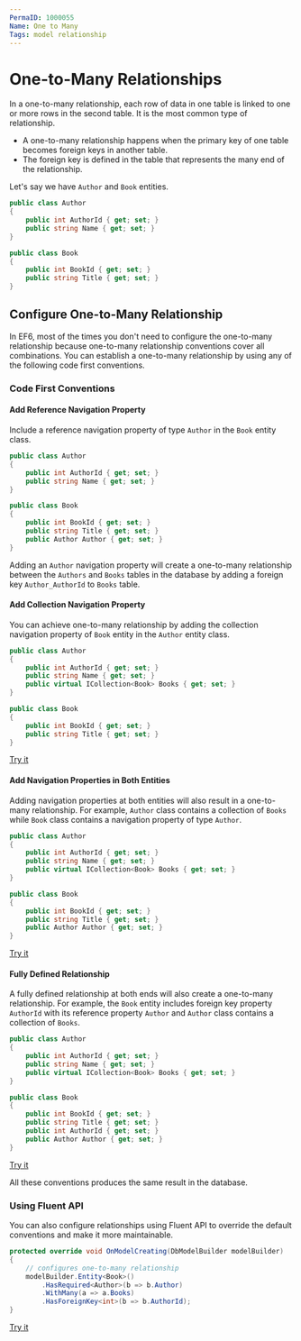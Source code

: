 ```yaml
---
PermaID: 1000055
Name: One to Many
Tags: model relationship
---
```


# One-to-Many Relationships

In a one-to-many relationship, each row of data in one table is linked to one or more rows in the second table. It is the most common type of relationship.

 - A one-to-many relationship happens when the primary key of one table becomes foreign keys in another table.
 - The foreign key is defined in the table that represents the many end of the relationship.

Let's say we have `Author` and `Book` entities.

```csharp
public class Author
{
    public int AuthorId { get; set; }
    public string Name { get; set; }
}

public class Book
{
    public int BookId { get; set; }
    public string Title { get; set; }
}
```

## Configure One-to-Many Relationship

In EF6, most of the times you don't need to configure the one-to-many relationship because one-to-many relationship conventions cover all combinations. You can establish a one-to-many relationship by using any of the following code first conventions.

### Code First Conventions

#### Add Reference Navigation Property

Include a reference navigation property of type `Author` in the `Book` entity class.

```csharp
public class Author
{
    public int AuthorId { get; set; }
    public string Name { get; set; }
}

public class Book
{
    public int BookId { get; set; }
    public string Title { get; set; }
    public Author Author { get; set; }
}
```

Adding an `Author` navigation property will create a one-to-many relationship between the `Authors` and `Books` tables in the database by adding a foreign key `Author_AuthorId` to `Books` table.

#### Add Collection Navigation Property

You can achieve one-to-many relationship by adding the collection navigation property of `Book` entity in the `Author` entity class.

```csharp
public class Author
{
    public int AuthorId { get; set; }
    public string Name { get; set; }
    public virtual ICollection<Book> Books { get; set; }
}

public class Book
{
    public int BookId { get; set; }
    public string Title { get; set; }
}
```

[Try it](https://dotnetfiddle.net/MPx1yh)

#### Add Navigation Properties in Both Entities

Adding navigation properties at both entities will also result in a one-to-many relationship. For example, `Author` class contains a collection of `Books` while `Book` class contains a navigation property of type `Author`.

```csharp
public class Author
{
    public int AuthorId { get; set; }
    public string Name { get; set; }
    public virtual ICollection<Book> Books { get; set; }
}

public class Book
{
    public int BookId { get; set; }
    public string Title { get; set; }
    public Author Author { get; set; }
}
```
[Try it](https://dotnetfiddle.net/DrES9C)

#### Fully Defined Relationship

A fully defined relationship at both ends will also create a one-to-many relationship. For example, the `Book` entity includes foreign key property `AuthorId` with its reference property `Author` and `Author` class contains a collection of `Books`.

```csharp
public class Author
{
    public int AuthorId { get; set; }
    public string Name { get; set; }
    public virtual ICollection<Book> Books { get; set; }
}

public class Book
{
    public int BookId { get; set; }
    public string Title { get; set; }
    public int AuthorId { get; set; }
    public Author Author { get; set; }
}
```

[Try it](https://dotnetfiddle.net/moGbUs)

All these conventions produces the same result in the database.

### Using Fluent API

You can also configure relationships using Fluent API to override the default conventions and make it more maintainable.

```csharp
protected override void OnModelCreating(DbModelBuilder modelBuilder)
{
    // configures one-to-many relationship
    modelBuilder.Entity<Book>()
        .HasRequired<Author>(b => b.Author)
        .WithMany(a => a.Books)
        .HasForeignKey<int>(b => b.AuthorId);
}
```

[Try it](https://dotnetfiddle.net/a72lbs)